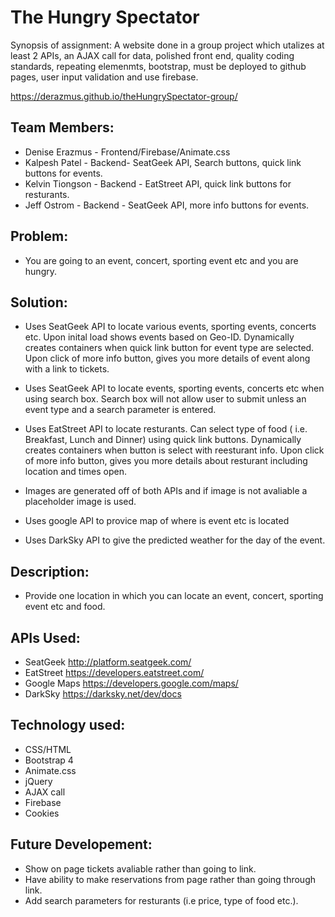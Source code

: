 
# The Hungry Spectator

Synopsis of assignment: A website done in a group project which utalizes at least 2 APIs, an AJAX call for data, polished front end, quality coding standards, repeating elemenmts, bootstrap, must be deployed to github pages, user input validation and use firebase. 

https://derazmus.github.io/theHungrySpectator-group/

## Team Members:

+ Denise Erazmus - Frontend/Firebase/Animate.css
+ Kalpesh Patel - Backend- SeatGeek API, Search buttons, quick link buttons for events.
+ Kelvin Tiongson - Backend - EatStreet API, quick link buttons for resturants.
+ Jeff Ostrom - Backend - SeatGeek API, more info buttons for events. 

## Problem: 

+ You are going to an event, concert, sporting event etc and you are hungry.

## Solution:

+ Uses SeatGeek API to locate various events, sporting events, concerts etc. Upon inital load shows events based on Geo-ID. Dynamically creates containers when quick link button for event type are selected. Upon click of more info button, gives you more details of event along with a link to tickets. 

+ Uses SeatGeek API to locate events, sporting events, concerts etc when using search box. Search box will not allow user to submit unless an event type and a search parameter is entered. 

+ Uses EatStreet API to locate resturants. Can select type of food ( i.e. Breakfast, Lunch and Dinner) using quick link buttons. Dynamically creates containers when button is select with reesturant info. Upon click of more info button, gives you more details about resturant including location and times open. 

+ Images are generated off of both APIs and if image is not avaliable a placeholder image is used. 

+ Uses google API to provice map of where is event etc is located

+ Uses DarkSky API to give the predicted weather for the day of the event. 

## Description: 

+ Provide one location in which you can locate an event, concert, sporting event etc and food. 

## APIs Used:

+ SeatGeek http://platform.seatgeek.com/
+ EatStreet https://developers.eatstreet.com/
+ Google Maps https://developers.google.com/maps/
+ DarkSky https://darksky.net/dev/docs


## Technology used:

+ CSS/HTML
+ Bootstrap 4
+ Animate.css
+ jQuery
+ AJAX call
+ Firebase
+ Cookies

## Future Developement:

+ Show on page tickets avaliable rather  than going to link.
+ Have ability to make reservations from page rather than going through link. 
+ Add search parameters for resturants (i.e price, type of food etc.).


